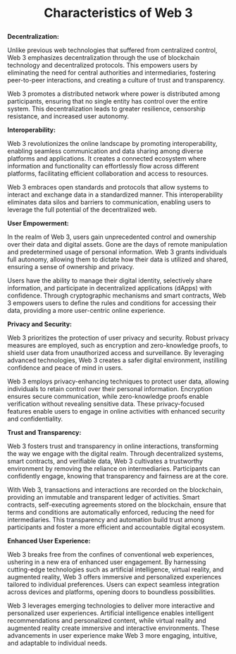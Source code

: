 # <p align="center"><strong>Characteristics of Web 3</strong></p>
**Decentralization:**

   Unlike previous web technologies that suffered from centralized control, Web 3 emphasizes decentralization through the use of blockchain technology and decentralized protocols. This empowers users by eliminating the need for central authorities and intermediaries, fostering peer-to-peer interactions, and creating a culture of trust and transparency.

   Web 3 promotes a distributed network where power is distributed among participants, ensuring that no single entity has control over the entire system. This decentralization leads to greater resilience, censorship resistance, and increased user autonomy.

**Interoperability:**

   Web 3 revolutionizes the online landscape by promoting interoperability, enabling seamless communication and data sharing among diverse platforms and applications. It creates a connected ecosystem where information and functionality can effortlessly flow across different platforms, facilitating efficient collaboration and access to resources.

   Web 3 embraces open standards and protocols that allow systems to interact and exchange data in a standardized manner. This interoperability eliminates data silos and barriers to communication, enabling users to leverage the full potential of the decentralized web.

**User Empowerment:**

   In the realm of Web 3, users gain unprecedented control and ownership over their data and digital assets. Gone are the days of remote manipulation and predetermined usage of personal information. Web 3 grants individuals full autonomy, allowing them to dictate how their data is utilized and shared, ensuring a sense of ownership and privacy.

   Users have the ability to manage their digital identity, selectively share information, and participate in decentralized applications (dApps) with confidence. Through cryptographic mechanisms and smart contracts, Web 3 empowers users to define the rules and conditions for accessing their data, providing a more user-centric online experience.

**Privacy and Security:**

   Web 3 prioritizes the protection of user privacy and security. Robust privacy measures are employed, such as encryption and zero-knowledge proofs, to shield user data from unauthorized access and surveillance. By leveraging advanced technologies, Web 3 creates a safer digital environment, instilling confidence and peace of mind in users.

   Web 3 employs privacy-enhancing techniques to protect user data, allowing individuals to retain control over their personal information. Encryption ensures secure communication, while zero-knowledge proofs enable verification without revealing sensitive data. These privacy-focused features enable users to engage in online activities with enhanced security and confidentiality.

**Trust and Transparency:**

   Web 3 fosters trust and transparency in online interactions, transforming the way we engage with the digital realm. Through decentralized systems, smart contracts, and verifiable data, Web 3 cultivates a trustworthy environment by removing the reliance on intermediaries. Participants can confidently engage, knowing that transparency and fairness are at the core.

   With Web 3, transactions and interactions are recorded on the blockchain, providing an immutable and transparent ledger of activities. Smart contracts, self-executing agreements stored on the blockchain, ensure that terms and conditions are automatically enforced, reducing the need for intermediaries. This transparency and automation build trust among participants and foster a more efficient and accountable digital ecosystem.

**Enhanced User Experience:**

   Web 3 breaks free from the confines of conventional web experiences, ushering in a new era of enhanced user engagement. By harnessing cutting-edge technologies such as artificial intelligence, virtual reality, and augmented reality, Web 3 offers immersive and personalized experiences tailored to individual preferences. Users can expect seamless integration across devices and platforms, opening doors to boundless possibilities.

   Web 3 leverages emerging technologies to deliver more interactive and personalized user experiences. Artificial intelligence enables intelligent recommendations and personalized content, while virtual reality and augmented reality create immersive and interactive environments. These advancements in user experience make Web 3 more engaging, intuitive, and adaptable to individual needs.
